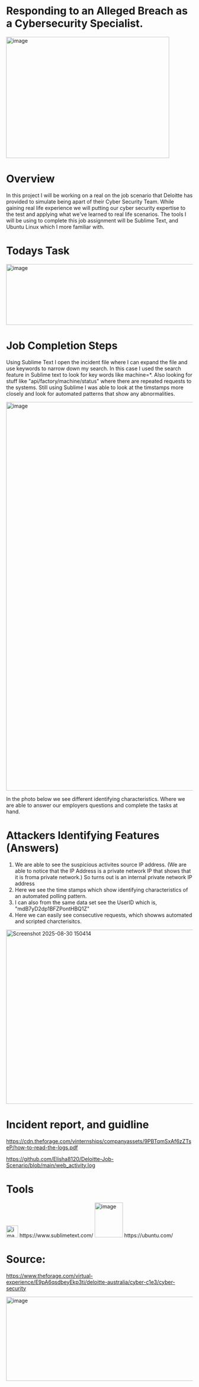 



# Responding to an Alleged Breach as a Cybersecurity Specialist. 

<img width="440" height="327" alt="image" src="https://github.com/user-attachments/assets/de710e33-a3be-404b-8199-314bdd85d531" />









# Overview

In this project I will be working on a real on the job scenario that Deloitte has provided to simulate being apart of their Cyber Security Team. While gaining real life experience we will putting our cyber security expertise to the test and applying what we've learned to real life scenarios. The tools I will be using to complete this job assignment will be Sublime Text, and Ubuntu Linux which I more familiar with. 


# Todays Task  
<img width="907" height="164" alt="image" src="https://github.com/user-attachments/assets/86e9dd69-0743-4de0-965a-3544ee682fed" />



# Job Completion Steps 


Using Sublime Text I open the incident file where I can expand the file and use keywords to narrow down my search. In this case I used the search feature in Sublime text to look for key words like machine=*.  Also looking for stuff like "api/factory/machine/status" where there are repeated requests to the systems. Still using Sublime I was able to look at the timstamps more closely and look for automated patterns that show any abnormalities. 


<img width="1901" height="1048" alt="image" src="https://github.com/user-attachments/assets/c1e97373-4a0e-47b1-a261-1a90780daff8" />


 
 In the photo below we see different identifying characteristics. Where we are able to answer our employers questions and complete the tasks at hand. 
 
 # Attackers Identifying Features (Answers) 
 1. We are able to see the suspicious activites source IP address. (We are able to notice that the IP Address is a private network IP that shows that it is froma private network.) So turns out is an internal private network IP address 
 2. Here we see the time stamps which show identifying characteristics of an automated polling pattern.
 3. I can also from the same data set see the UserID which is, "mdB7yD2dp1BFZPontHBQ1Z"
 4. Here we can easily see consecutive requests, which showws automated and scripted charcterisitcs. 


<img width="1865" height="470" alt="Screenshot 2025-08-30 150414" src="https://github.com/user-attachments/assets/a00d1c38-6cef-4a9d-a51d-851cf7cc3513" />







































# Incident report, and guidline
https://cdn.theforage.com/vinternships/companyassets/9PBTqmSxAf6zZTseP/how-to-read-the-logs.pdf

https://github.com/Elisha8120/Deloitte-Job-Scenario/blob/main/web_activity.log



# Tools 
<img width="32" height="32" alt="image" src="https://github.com/user-attachments/assets/b7438925-1643-482b-b34a-3e292302a80f" />
https://www.sublimetext.com/








<img width="76" height="94" alt="image" src="https://github.com/user-attachments/assets/24e048a1-e08e-4036-b493-1b54fc43bf1d" />
https://ubuntu.com/



# Source: 
https://www.theforage.com/virtual-experience/E9pA6qsdbeyEkp3ti/deloitte-australia/cyber-c1e3/cyber-security






<img width="894" height="227" alt="image" src="https://github.com/user-attachments/assets/0ccf94ae-76e9-4cb4-976b-de1f30cdcb8e" />












